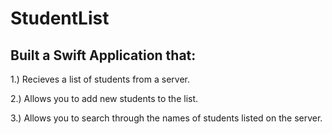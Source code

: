 # StudentList

## Built a Swift Application that:

1.) Recieves a list of students from a server.

2.) Allows you to add new students to the list.

3.) Allows you to search through the names of students listed on the server.
